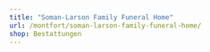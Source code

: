 ```yaml
---
title: "Soman-Larson Family Funeral Home"
url: /montfort/soman-larson-family-funeral-home/
shop: Bestattungen
---
```

